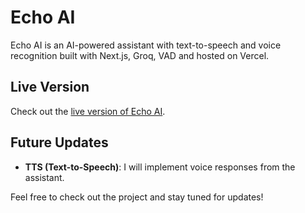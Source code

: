 # Echo AI

Echo AI is an AI-powered assistant with text-to-speech and voice recognition built with Next.js, Groq, VAD and hosted on Vercel.

## Live Version

Check out the [live version of Echo AI](https://echo-ai-assistant.vercel.app/).

## Future Updates

- **TTS (Text-to-Speech)**: I will implement voice responses from the assistant.

Feel free to check out the project and stay tuned for updates!
